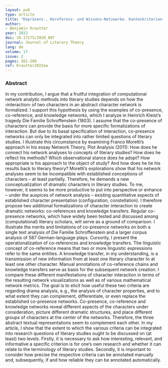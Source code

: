 ```yaml
---
layout: pub
type: article
title: "Kopräsenz-, Koreferenz- und Wissens-Netzwerke. Kantenkriterien in dramatischen Figurennetzwerken am Beispiel von Kleists Die Familie Schroffenstein (1803)"
author:
- Benjamin Krautter
year: 2023
doi: 10.17175/2020_007
journal: Journal of Literary Theory
lang: de
volume: 17
issue: 2
pages: 261-289
ref: Krautter2023aa
---
```


### Abstract
In my contribution, I argue that a fruitful integration of computational network analytic methods into literary studies depends on how the ›interaction‹ of two characters in an abstract character network is formalized. I support this hypothesis by using the examples of co-presence, co-reference, and knowledge networks, which I analyze in Heinrich Kleist’s tragedy Die Familie Schroffenstein (1803). I assume that the co-presence of characters can provide the basis for more specific formalizations of interaction. But due to its basal specification of interaction, co-presence networks can only be integrated into rather limited questions of literary studies. I illustrate this circumstance by examining Franco Moretti’s approach in his essay Network Theory, Plot Analysis (2011): How does he connect his network analyses to concepts of literary studies? How does he reflect his methods? Which observational stance does he adopt? How appropriate is his approach to the object of study? And how does he tie his results back to literary theory? Moretti’s explorations show that his network analyses seem to be incompatible with established conceptions of characters – at least partially. Therefore, he demands a new conceptualization of dramatic characters in literary studies. To me, however, it seems to be more productive to put into perspective or enhance – under the auspices of network analysis – existing quantitative aspects of established character presentation (configuration, constellation).
I therefore propose two additional formalizations of character interaction to create dramatic networks: co-references and knowledge transfers. Regular co-presence networks, which have widely been tested and discussed among (computational) literary scholars, will serve as a ground of comparison. I illustrate the merits and limitations of co-presence networks on both a single text analysis of Die Familie Schroffenstein and a larger corpus analysis of 587 German-language plays. Cursorily, I present the operationalization of co-references and knowledge transfers. The linguistic concept of co-reference means that two or more linguistic expressions refer to the same entities. A knowledge transfer, in my understanding, is a transmission of new information from at least one literary character to at least one other character. Manual annotations of co-reference chains and knowledge transfers serve as basis for the subsequent network creation. I compare these different manifestations of character interaction in terms of the resulting network visualizations as well as of various mathematical network metrics. The goal is to elicit how useful these two criteria are regarding drama analysis, e. g., the analysis of character properties, and to what extent they can complement, differentiate, or even replace the established co-presence networks. Co-presence, co-reference and knowledge networks reveal different aspects of the characters under consideration, picture different dramatic structures, and place different groups of characters at the center of the networks. Therefore, the three abstract textual representations seem to complement each other.
In my article, I show that the extent to which the various criteria can be integrated into research questions of literary studies ought to be discussed on (at least) two levels. Firstly, it is necessary to ask how interesting, relevant, and informative a specific criterion is for one’s own research and whether it can relate to the terminology of literary studies. Secondly, it is important to consider how precise the respective criteria can be annotated manually and, subsequently, if and how reliable they can be annotated automatically.
